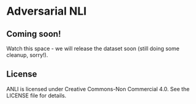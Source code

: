 # Adversarial NLI

## Coming soon!
Watch this space - we will release the dataset soon (still doing some cleanup, sorry!).

## License
ANLI is licensed under Creative Commons-Non Commercial 4.0. See the LICENSE file for details.
